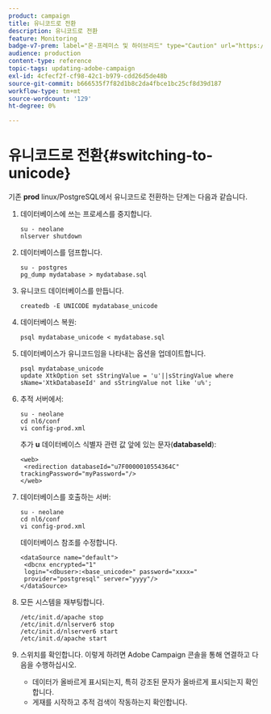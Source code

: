 ```yaml
---
product: campaign
title: 유니코드로 전환
description: 유니코드로 전환
feature: Monitoring
badge-v7-prem: label="온-프레미스 및 하이브리드" type="Caution" url="https://experienceleague.adobe.com/docs/campaign-classic/using/installing-campaign-classic/architecture-and-hosting-models/hosting-models-lp/hosting-models.html?lang=ko" tooltip="온-프레미스 및 하이브리드 배포에만 적용"
audience: production
content-type: reference
topic-tags: updating-adobe-campaign
exl-id: 4cfecf2f-cf98-42c1-b979-cdd26d5de48b
source-git-commit: b666535f7f82d1b8c2da4fbce1bc25cf8d39d187
workflow-type: tm+mt
source-wordcount: '129'
ht-degree: 0%

---
```


# 유니코드로 전환{#switching-to-unicode}



기존 **prod** linux/PostgreSQL에서 유니코드로 전환하는 단계는 다음과 같습니다.

1. 데이터베이스에 쓰는 프로세스를 중지합니다.

   ```
   su - neolane
   nlserver shutdown
   ```

1. 데이터베이스를 덤프합니다.

   ```
   su - postgres
   pg_dump mydatabase > mydatabase.sql
   ```

1. 유니코드 데이터베이스를 만듭니다.

   ```
   createdb -E UNICODE mydatabase_unicode
   ```

1. 데이터베이스 복원:

   ```
   psql mydatabase_unicode < mydatabase.sql
   ```

1. 데이터베이스가 유니코드임을 나타내는 옵션을 업데이트합니다.

   ```
   psql mydatabase_unicode
   update XtkOption set sStringValue = 'u'||sStringValue where sName='XtkDatabaseId' and sStringValue not like 'u%';
   ```

1. 추적 서버에서:

   ```
   su - neolane
   cd nl6/conf
   vi config-prod.xml
   ```

   추가 **u** 데이터베이스 식별자 관련 값 앞에 있는 문자(**databaseId**):

   ```
   <web>
    <redirection databaseId="u7F0000010554364C" trackingPassword="myPassword="/>
   </web>
   ```

1. 데이터베이스를 호출하는 서버:

   ```
   su - neolane
   cd nl6/conf
   vi config-prod.xml
   ```

   데이터베이스 참조를 수정합니다.

   ```
   <dataSource name="default">
    <dbcnx encrypted="1" 
    login="<dbuser>:<base_unicode>" password="xxxx="
    provider="postgresql" server="yyyy"/>
   </dataSource>
   ```

1. 모든 시스템을 재부팅합니다.

   ```
   /etc/init.d/apache stop
   /etc/init.d/nlserver6 stop
   /etc/init.d/nlserver6 start
   /etc/init.d/apache start
   ```

1. 스위치를 확인합니다. 이렇게 하려면 Adobe Campaign 콘솔을 통해 연결하고 다음을 수행하십시오.

   * 데이터가 올바르게 표시되는지, 특히 강조된 문자가 올바르게 표시되는지 확인합니다.
   * 게재를 시작하고 추적 검색이 작동하는지 확인합니다.
